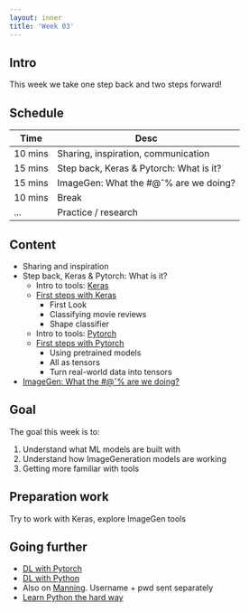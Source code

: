 ```yaml
---
layout: inner
title: 'Week 03'
---
```


## Intro

This week we take one step back and two steps forward!

## Schedule

| Time    | Desc                                    |
| ------- | --------------------------------------- |
| 10 mins | Sharing, inspiration, communication     |
| 15 mins | Step back, Keras & Pytorch: What is it? |
| 15 mins | ImageGen: What the #@ˆ% are we doing?   |
| 10 mins | Break                                   |
| ...     | Practice / research                     |

## Content

- Sharing and inspiration
- Step back, Keras & Pytorch: What is it?
  - Intro to tools: [Keras](https://keras.io/)
  - [First steps with Keras](https://github.com/digitalideation/compp_f2401/tree/master/samples/keras_pytorch)
    - First Look
    - Classifying movie reviews
    - Shape classifier
  - Intro to tools: [Pytorch](https://pytorch.org/)
  - [First steps with Pytorch](https://github.com/digitalideation/compp_f2401/tree/master/samples/keras_pytorch)
    - Using pretrained models
    - All as tensors
    - Turn real-world data into tensors
- [ImageGen: What the #@ˆ% are we doing?](../slides/week03.pdf)

## Goal

The goal this week is to:

1. Understand what ML models are built with
2. Understand how ImageGeneration models are working
3. Getting more familiar with tools

## Preparation work

Try to work with Keras, explore ImageGen tools

## Going further

- [DL with Pytorch](../resources/Deep_Learning_with_Python_Second_Editio.pdf)
- [DL with Python](../resources/Deep_Learning_with_PyTorch.pdf)
- Also on [Manning](https://www.manning.com/). Username + pwd sent separately
- [Learn Python the hard way](../resources/LearnPython3theHardWay.pdf)

